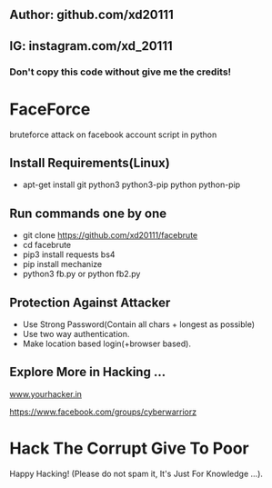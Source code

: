 ## Author: github.com/xd20111
## IG: instagram.com/xd_20111
### Don't copy this code without give me the credits!

# FaceForce
bruteforce attack on facebook account script in python

## Install Requirements(Linux)
* apt-get install git python3 python3-pip python python-pip

## Run commands one by one
* git clone https://github.com/xd20111/facebrute
* cd facebrute
* pip3 install requests bs4
* pip install mechanize
* python3 fb.py or python fb2.py


## Protection Against Attacker
* Use Strong Password(Contain all chars + longest as possible)
* Use two way authentication.
* Make location based login(+browser based).

## Explore More in Hacking ...

www.yourhacker.in

https://www.facebook.com/groups/cyberwarriorz

# Hack The Corrupt Give To Poor
Happy Hacking! (Please do not spam it, It's Just For Knowledge ...).

